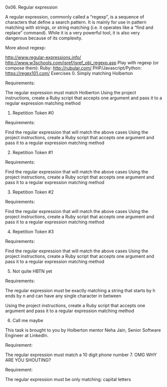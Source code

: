 0x06. Regular expression


A regular expression, commonly called a “regexp”, is a sequence of characters that define a search pattern. It is mainly for use in pattern matching with strings, or string matching (i.e. it operates like a “find and replace” command). While it is a very powerful tool, it is also very dangerous because of its complexity.

More about regexp:

http://www.regular-expressions.info/
http://www.w3schools.com/jsref/jsref_obj_regexp.asp Play with regexp (or compose them):
Ruby: http://rubular.com/
PHP/Javascript/Python: https://regex101.com/
Exercises
0. Simply matching Holberton 

Requirements:

The regular expression must match Holberton Using the project instructions, create a Ruby script that accepts one argument and pass it to a regular expression matching method

1. Repetition Token #0 

Requirements:

Find the regular expression that will match the above cases Using the project instructions, create a Ruby script that accepts one argument and pass it to a regular expression matching method

2. Repetition Token #1 

Requirements:

Find the regular expression that will match the above cases Using the project instructions, create a Ruby script that accepts one argument and pass it to a regular expression matching method

3. Repetition Token #2 

Requirements:

Find the regular expression that will match the above cases Using the project instructions, create a Ruby script that accepts one argument and pass it to a regular expression matching method

4. Repetition Token #3 

Requirements:

Find the regular expression that will match the above cases Using the project instructions, create a Ruby script that accepts one argument and pass it to a regular expression matching method

5. Not quite HBTN yet

Requirements:

The regular expression must be exactly matching a string that starts by h ends by n and can have any single character in between

Using the project instructions, create a Ruby script that accepts one argument and pass it to a regular expression matching method

6. Call me maybe

This task is brought to you by Holberton mentor Neha Jain, Senior Software Engineer at LinkedIn.

Requirement:

The regular expression must match a 10 digit phone number
7. OMG WHY ARE YOU SHOUTING?



Requirement:

The regular expression must be only matching: capital letters
